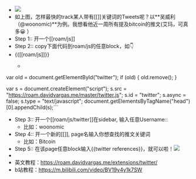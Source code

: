 - ![](https://firebasestorage.googleapis.com/v0/b/firescript-577a2.appspot.com/o/imgs%2Fapp%2FRoamCN%2F53Sv0nbZO-.png?alt=media&token=5917d532-2325-4d7b-b97b-d7288b4d1bd5)
- 如上图，怎样最快的track某人带有[[]]关键词的Tweets呢？以**吴威利（@woonomic)**为例。我想看他近一周所有提及bitcoin的推文(艾玛，可真多😀 ）
- Step 1:: 开一个[[roam/js]]
- Step 2:: copy下面代码到roam/js的任意block，如👇 
- {{[[roam/js]]}}
    - ```javascript
var old = document.getElementById("twitter");
if (old) {
  old.remove();
}

var s = document.createElement("script");
s.src = "https://roam.davidvargas.me/master/twitter.js";
s.id = "twitter";
s.async = false;
s.type = "text/javascript";
document.getElementsByTagName("head")[0].appendChild(s);```
- Step 3:: 开一个[[roam/js/twitter]]在sidebar, 输入任意Username::
    - 比如：woonomic
- Step 4:: 开一个新的[[]], page名输入你想查找的推文关键词
    - 比如：Bitcoin
- Step 5:: 在该page任意block输入{{twitter references}}，就可以啦！![](https://firebasestorage.googleapis.com/v0/b/firescript-577a2.appspot.com/o/imgs%2Fapp%2FRoamCN%2FCEluJPq3pU.png?alt=media&token=5b55dc9f-b500-4edf-bcaa-02605ba2bb40)
- 
- 英文教程：https://roam.davidvargas.me/extensions/twitter/
- b站教程：https://m.bilibili.com/video/BV19y4y1k7SW
